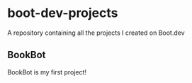 # boot-dev-projects
A repository containing all the projects I created on Boot.dev

## BookBot
BookBot is my first project!